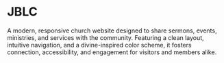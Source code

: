 # JBLC
A modern, responsive church website designed to share sermons, events, ministries, and services with the community. Featuring a clean layout, intuitive navigation, and a divine-inspired color scheme, it fosters connection, accessibility, and engagement for visitors and members alike.

